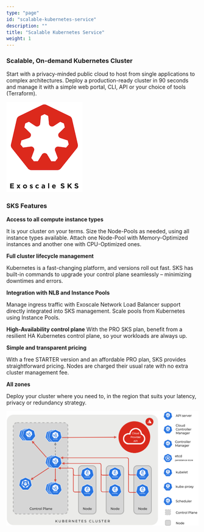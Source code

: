 ```yaml
---
type: "page"
id: "scalable-kubernetes-service"
description: ""
title: "Scalable Kubernetes Service"
weight: 1
---
```


### Scalable, On-demand Kubernetes Cluster

Start with a privacy-minded public cloud to host from single applications to complex architectures. Deploy a production-ready cluster in 90 seconds and manage it with a simple web portal, CLI, API or your choice of tools (Terraform).

![exoscale](exoscale.png)

### SKS Features
**Access to all compute instance types**

It is your cluster on your terms. Size the Node-Pools as needed, using all instance types available. Attach one Node-Pool with Memory-Optimized instances and another one with CPU-Optimized ones.

**Full cluster lifecycle management**

Kubernetes is a fast-changing platform, and versions roll out fast. SKS has built-in commands to upgrade your control plane seamlessly – minimizing downtimes and errors.

**Integration with NLB and Instance Pools**

Manage ingress traffic with Exoscale Network Load Balancer support directly integrated into SKS management. Scale pools from Kubernetes using Instance Pools.

**High-Availability control plane**
With the PRO SKS plan, benefit from a resilient HA Kubernetes control plane, so your workloads are always up.

**Simple and transparent pricing**

With a free STARTER version and an affordable PRO plan, SKS provides straightforward pricing. Nodes are charged their usual rate with no extra cluster management fee.

**All zones**

Deploy your cluster where you need to, in the region that suits your latency, privacy or redundancy strategy.

![kubernetes6](kubernetes6.png)